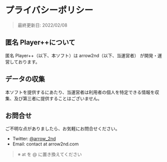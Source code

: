 # プライバシーポリシー

> 最終更新日: 2022/02/08

## 匿名 Player++について

匿名 Player++（以下、本ソフト）は arrow2nd（以下、当運営者） が開発・運営しております。

## データの収集

本ソフトを提供するにあたり、当運営者は利用者の個人を特定できる情報を収集、及び第三者に提供することはございません。

## お問合せ

ご不明な点がありましたら、お気軽にお問合せください。

- Twitter: [@arrow_2nd](https://mobile.twitter.com/arrow_2nd/)
- Email: contact at arrow2nd.com

> ※ at を @ に置き換えてください
